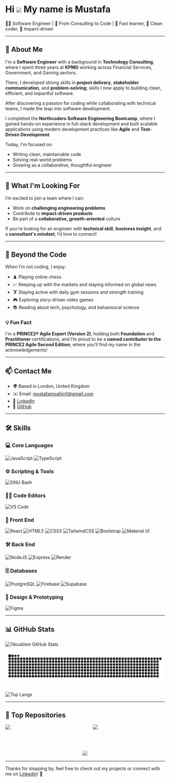 # Hi ![](https://user-images.githubusercontent.com/18350557/176309783-0785949b-9127-417c-8b55-ab5a4333674e.gif) My name is Mustafa

👨‍💻 Software Engineer | 🔄 From Consulting to Code | 🚀 Fast learner, 🧼 Clean coder, 🎯 Impact-driven

---

## 👋 About Me

I'm a **Software Engineer** with a background in **Technology Consulting**, where I spent three years at **KPMG** working across Financial Services, Government, and Gaming sectors.

There, I developed strong skills in **project delivery**, **stakeholder communication**, and **problem-solving**; skills I now apply to building clean, efficient, and impactful software.

After discovering a passion for coding while collaborating with technical teams, I made the leap into software development.

I completed the **Northcoders Software Engineering Bootcamp**, where I gained hands-on experience in full-stack development and built scalable applications using modern development practices like **Agile** and **Test-Driven Development**.

Today, I'm focused on:
- Writing clean, maintainable code
- Solving real-world problems
- Growing as a collaborative, thoughtful engineer

---

## 🔎 What I'm Looking For

I’m excited to join a team where I can:

- Work on **challenging engineering problems**
- Contribute to **impact-driven products**
- Be part of a **collaborative, growth-oriented** culture

If you're looking for an engineer with **technical skill**, **business insight**, and a **consultant's mindset**, I’d love to connect!

---

## 🎨 Beyond the Code

When I’m not coding, I enjoy:

- ♟️ Playing online chess
- 📈 Keeping up with the markets and staying informed on global news
- 🏋️ Staying active with daily gym sessions and strength training
- 🎮 Exploring story-driven video games
- 📚 Reading about tech, psychology, and behavioural science

### 💡 Fun Fact

I'm a **PRINCE2® Agile Expert (Version 2)**, holding both **Foundation** and **Practitioner** certifications, and I’m proud to be a **named contributor to the PRINCE2 Agile Second Edition**, where you’ll find my name in the acknowledgements!

---

## 📫 Contact Me

- 🌍 Based in London, United Kingdom  
- ✉️ Email: [mustafamoallim1@gmail.com](mailto:mustafamoallim1@gmail.com)  
- 💼 [LinkedIn](https://www.linkedin.com/in/mustafamoallim)  
- 🐙 [GitHub](https://github.com/7doublem)

---

## 🛠️ Skills

### 💻 Core Languages
<p align="left">
  <img src="https://raw.githubusercontent.com/danielcranney/readme-generator/main/public/icons/skills/javascript-colored.svg" width="36" height="36" alt="JavaScript" />
  <img src="https://raw.githubusercontent.com/danielcranney/readme-generator/main/public/icons/skills/typescript-colored.svg" width="36" height="36" alt="TypeScript" />
</p>

### ⚙️ Scripting & Tools
<p align="left">
  <img src="https://raw.githubusercontent.com/danielcranney/readme-generator/main/public/icons/skills/gnubash.svg" width="36" height="36" alt="GNU Bash" />
</p>

### 🧑‍💻 Code Editors
<p align="left">
  <img src="https://raw.githubusercontent.com/danielcranney/readme-generator/main/public/icons/skills/visualstudiocode-colored.svg" width="36" height="36" alt="VS Code" />
</p>

### 🎨 Front End
<p align="left">
  <img src="https://raw.githubusercontent.com/danielcranney/readme-generator/main/public/icons/skills/react-colored.svg" width="36" height="36" alt="React" />
  <img src="https://raw.githubusercontent.com/danielcranney/readme-generator/main/public/icons/skills/html5-colored.svg" width="36" height="36" alt="HTML5" />
  <img src="https://raw.githubusercontent.com/danielcranney/readme-generator/main/public/icons/skills/css3-colored.svg" width="36" height="36" alt="CSS3" />
  <img src="https://raw.githubusercontent.com/danielcranney/readme-generator/main/public/icons/skills/tailwindcss-colored.svg" width="36" height="36" alt="TailwindCSS" />
  <img src="https://raw.githubusercontent.com/danielcranney/readme-generator/main/public/icons/skills/bootstrap-colored.svg" width="36" height="36" alt="Bootstrap" />
  <img src="https://raw.githubusercontent.com/danielcranney/readme-generator/main/public/icons/skills/materialui-colored.svg" width="36" height="36" alt="Material UI" />
</p>

### 🛠 Back End
<p align="left">
  <img src="https://raw.githubusercontent.com/danielcranney/readme-generator/main/public/icons/skills/nodejs-colored.svg" width="36" height="36" alt="NodeJS" />
  <img src="https://raw.githubusercontent.com/danielcranney/readme-generator/main/public/icons/skills/express-colored.svg" width="36" height="36" alt="Express" />
  <img src="https://raw.githubusercontent.com/danielcranney/readme-generator/main/public/icons/skills/render-colored.svg" width="36" height="36" alt="Render" />
</p>

### 🗄 Databases
<p align="left">
  <img src="https://raw.githubusercontent.com/danielcranney/readme-generator/main/public/icons/skills/postgresql-colored.svg" width="36" height="36" alt="PostgreSQL" />
  <img src="https://raw.githubusercontent.com/danielcranney/readme-generator/main/public/icons/skills/firebase-colored.svg" width="36" height="36" alt="Firebase" />
  <img src="https://raw.githubusercontent.com/danielcranney/readme-generator/main/public/icons/skills/supabase-colored.svg" width="36" height="36" alt="Supabase" />
</p>

### 🎨 Design & Prototyping
<p align="left">
  <img src="https://raw.githubusercontent.com/danielcranney/readme-generator/main/public/icons/skills/figma-colored.svg" width="36" height="36" alt="Figma" />
</p>

---

## 📊 GitHub Stats

![7doublem GitHub Stats](https://github-readme-stats.vercel.app/api?username=7doublem&show_icons=true&count_private=true&hide_border=true&bg_color=000000&title_color=ffffff&text_color=ffffff&icon_color=0891b2)

![Snake animation](https://github.com/7doublem/7doublem/blob/output/github-contribution-grid-snake.svg)

![Top Langs](https://github-readme-stats.vercel.app/api/top-langs/?username=7doublem&langs_count=10&hide_border=true&bg_color=000000&title_color=ffffff&text_color=ffffff&icon_color=0891b2&locale=en&custom_title=Top%20Languages)

---

## 📁 Top Repositories

<p align="left">
  <a href="https://github.com/7doublem/be-truthy-news">
    <img align="left" width="45%" src="https://github-readme-stats.vercel.app/api/pin/?username=7doublem&repo=be-truthy-news&hide_border=true&bg_color=000000&title_color=ffffff&text_color=ffffff&icon_color=0891b2" />
  </a>
  <a href="https://github.com/7doublem/fe-truthy-news">
    <img align="right" width="45%" src="https://github-readme-stats.vercel.app/api/pin/?username=7doublem&repo=fe-truthy-news&hide_border=true&bg_color=000000&title_color=ffffff&text_color=ffffff&icon_color=0891b2" />
  </a>
</p>

<br/><br/><br/><br/>

<p align="center">
  <a href="https://github.com/7doublem/Roomies-App">
    <img width="45%" src="https://github-readme-stats.vercel.app/api/pin/?username=7doublem&repo=Roomies-App&hide_border=true&bg_color=000000&title_color=ffffff&text_color=ffffff&icon_color=0891b2" />
  </a>
</p>

---

Thanks for stopping by, feel free to check out my projects or connect with me on [LinkedIn](https://www.linkedin.com/in/mustafamoallim)! 🚀
